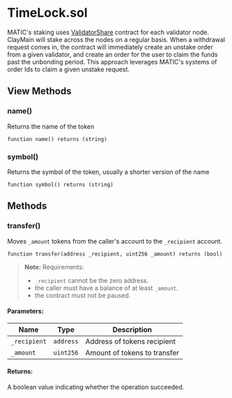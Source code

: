 # TimeLock.sol


MATIC's staking uses [ValidatorShare](https://github.com/maticnetwork/contracts/blob/main/contracts/staking/validatorShare/ValidatorShare.sol) contract for each validator node. ClayMain will stake across the nodes on a regular basis. When a withdrawal request comes in, the contract will immediately create an unstake order from a given validator, and create an order for the user to claim the funds past the unbonding period. This approach leverages MATIC's systems of order Ids to claim a given unstake request.

## View Methods

### name()

Returns the name of the token

```solidity
function name() returns (string)
```

### symbol()

Returns the symbol of the token, usually a shorter version of the name

```solidity
function symbol() returns (string)
```

## Methods

### transfer()

Moves `_amount` tokens from the caller's account to the `_recipient` account.

```sol
function transfer(address _recipient, uint256 _amount) returns (bool)
```

> **Note:**
> Requirements:
> - `_recipient` cannot be the zero address.
> - the caller must have a balance of at least `_amount`.
> - the contract must not be paused.

#### Parameters:

| Name         | Type      | Description                  |
| ------------ | --------- | ---------------------------- |
| `_recipient` | `address` | Address of tokens recipient  |
| `_amount`    | `uint256` | Amount of tokens to transfer |

#### Returns:

A boolean value indicating whether the operation succeeded.
